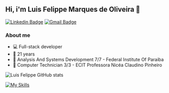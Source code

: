 ## Hi, i'm Luis Felippe Marques de Oliveira 👋

[![Linkedin Badge](https://img.shields.io/badge/LinkedIn-0A66C2.svg?style=for-the-badge&logo=LinkedIn&logoColor=white)](https://www.linkedin.com/in/luis-felipe-67b033210/)
[![Gmail Badge](https://img.shields.io/badge/Gmail-EA4335.svg?style=for-the-badge&logo=Gmail&logoColor=white)](mailto:luis.felippe@academico.ifpb.edu.br)

### About me

- :computer: Full-stack developer
- :bust_in_silhouette: 21 years
- :school: Analysis And Systems Development 7/7 - Federal Institute Of Paraiba
- :school: Computer Technician 3/3 - ECIT Professora Nicéa Claudino Pinheiro

![Luis Felippe GitHub stats](https://github-readme-stats.vercel.app/api?username=luisfelippedev&show_icons=true&theme=radical)




[![My Skills](https://skillicons.dev/icons?i=html,css,javascript,typescript,nodejs,react,git&theme=light)](https://skillicons.dev)
